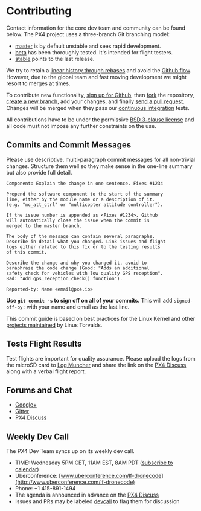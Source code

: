 # Contributing

Contact information for the core dev team and community can be found below. The PX4 project uses a three-branch Git branching model:

* [master](https://github.com/px4/firmware/tree/master) is by default unstable and sees rapid development.
* [beta](https://github.com/px4/firmware/tree/beta) has been thoroughly tested. It's intended for flight testers.
* [stable](https://github.com/px4/firmware/tree/stable) points to the last release.

We try to retain a [linear history through rebases](https://www.atlassian.com/git/tutorials/rewriting-history) and avoid the [Github flow](https://guides.github.com/introduction/flow/). However, due to the global team and fast moving development we might resort to merges at times.

To contribute new functionality, [sign up for Github](https://help.github.com/articles/signing-up-for-a-new-github-account/), then [fork](https://help.github.com/articles/fork-a-repo/) the repository, [create a new branch](https://help.github.com/articles/creating-and-deleting-branches-within-your-repository/), add your changes, and finally [send a pull request](https://help.github.com/articles/using-pull-requests/). Changes will be merged when they pass our [continuous integration](https://en.wikipedia.org/wiki/Continuous_integration) tests.

All contributions have to be under the permissive [BSD 3-clause license](https://opensource.org/licenses/BSD-3-Clause) and all code must not impose any further constraints on the use.

## Commits and Commit Messages

Please use descriptive, multi-paragraph commit messages for all non-trivial changes. Structure them well so they make sense in the one-line summary but also provide full detail.

```
Component: Explain the change in one sentence. Fixes #1234

Prepend the software component to the start of the summary
line, either by the module name or a description of it.
(e.g. "mc_att_ctrl" or "multicopter attitude controller").

If the issue number is appended as <Fixes #1234>, Github
will automatically close the issue when the commit is
merged to the master branch.

The body of the message can contain several paragraphs.
Describe in detail what you changed. Link issues and flight
logs either related to this fix or to the testing results
of this commit.

Describe the change and why you changed it, avoid to
paraphrase the code change (Good: "Adds an additional
safety check for vehicles with low quality GPS reception".
Bad: "Add gps_reception_check() function").

Reported-by: Name <email@px4.io>
```

**Use **`git commit -s`** to sign off on all of your commits.** This will add `signed-off-by:` with your name and email as the last line.

This commit guide is based on best practices for the Linux Kernel and other [projects maintained](https://github.com/torvalds/subsurface/blob/a48494d2fbed58c751e9b7e8fbff88582f9b2d02/README#L88-L115) by Linus Torvalds.

## Tests Flight Results

Test flights are important for quality assurance. Please upload the logs from the microSD card to [Log Muncher](http://logs.uaventure.com) and share the link on the [PX4 Discuss](http://discuss.px4.io/) along with a verbal flight report.

## Forums and Chat

* [Google+](https://plus.google.com/117509651030855307398)
* [Gitter](https://gitter.im/PX4/Firmware)
* [PX4 Discuss](http://discuss.px4.io/)

## Weekly Dev Call

The PX4 Dev Team syncs up on its weekly dev call.

* TIME: Wednesday 5PM CET, 11AM EST, 8AM PDT \([subscribe to calendar](https://calendar.google.com/calendar/ical/px4.io_fs35jm7ugmvahv5juhhr3tkkf0%40group.calendar.google.com/public/basic.ics)\)
* Uberconference: [www.uberconference.com/lf-dronecode](http://www.uberconference.com/lf-dronecode)
* Phone: +1 415-891-1494
* The agenda is announced in advance on the [PX4 Discuss](http://discuss.px4.io/c/weekly-dev-call)
* Issues and PRs may be labeled [devcall](https://github.com/PX4/Firmware/labels/devcall) to flag them for discussion



